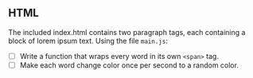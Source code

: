 ## HTML
The included index.html contains two paragraph tags, each containing a block of lorem ipsum text. Using the file `main.js`:
* [ ] Write a function that wraps every word in its own `<span>` tag.
* [ ] Make each word change color once per second to a random color.
